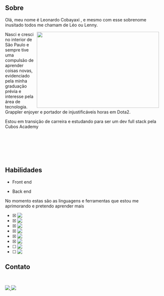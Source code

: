 ## Sobre

Olá, meu nome é Leonardo Cobayaxi , e mesmo com esse sobrenome inusitado todos me chamam de Léo ou Lenny.


<img  align="right" src="https://user-images.githubusercontent.com/104030341/191950501-e1260580-b447-4a3b-8d13-9f0b6d985e31.gif"  width="400" height="250"/>Nasci e cresci no interior de São Paulo e sempre tive uma compulsão de aprender coisas novas, evidenciado pela minha graduação prévia e interesse pela área de tecnologia. Grappler enjoyer e portador de injustificáveis horas em Dota2. 

Estou em transição de carreira e estudando para ser um dev full stack pela Cubos Academy </br>









&nbsp;
&nbsp;

&nbsp;
&nbsp;

&nbsp;
&nbsp;




## Habilidades

- Front end

- Back end

No momento estas são as linguagens e ferramentas que estou me aprimorando e pretendo aprender mais 
&nbsp;
&nbsp;
- [x] <img align="top" src="https://img.shields.io/badge/JavaScript-323330?style=for-the-badge&logo=javascript&logoColor=F7DF1E" />
- [x] <img align="top" src="https://img.shields.io/badge/Node.js-43853D?style=for-the-badge&logo=node.js&logoColor=white" />
- [x] <img align="top" src="https://img.shields.io/badge/HTML5-E34F26?style=for-the-badge&logo=html5&logoColor=white" />
- [x] <img align="top" src="https://img.shields.io/badge/CSS3-1572B6?style=for-the-badge&logo=css3&logoColor=white" />
- [x] <img align="top" src="https://img.shields.io/badge/React-20232A?style=for-the-badge&logo=react&logoColor=61DAFB" />
- [x] <img align="top" src="https://img.shields.io/badge/PostgreSQL-316192?style=for-the-badge&logo=postgresql&logoColor=white" />
- [ ] <img align="top" src="https://img.shields.io/badge/Python-3776AB?style=for-the-badge&logo=python&logoColor=white" />
- [ ] <img align="top" src="https://img.shields.io/badge/C%23-239120?style=for-the-badge&logo=c-sharp&logoColor=white" />


## Contato
&nbsp;
&nbsp;
<div>
<a href="https://www.linkedin.com/in/leonardo-cobayaxi-63140b15b/">
<img src="https://img.shields.io/badge/LinkedIn-0077B5?style=for-the-badge&logo=linkedin&logoColor=white" /> 
</a>
<a href="mailto:leonardokoba80@gmail.com">
<img src="https://img.shields.io/badge/Gmail-D14836?style=for-the-badge&logo=gmail&logoColor=white" />
</a>
</div>
<!--
**Leonardo-Cobayaxi/Leonardo-Cobayaxi** is a ✨ _special_ ✨ repository because its `README.md` (this file) appears on your GitHub profile.

Here are some ideas to get you started:

- 🔭 I’m currently working on ...
- 🌱 I’m currently learning ...
- 👯 I’m looking to collaborate on ...
- 🤔 I’m looking for help with ...
- 💬 Ask me about ...
- 📫 How to reach me: ...
- 😄 Pronouns: ...
- ⚡ Fun fact: ...
-->
